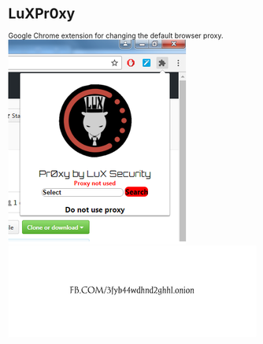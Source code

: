 # LuXPr0xy
Google Chrome extension for changing the default browser proxy.<br/>
![Screenshot](screenshot.png)
![LuX Security](luxsec.jpg)
